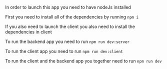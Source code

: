 In order to launch this app you need to have nodeJs installed

First you need to install all of the dependencies by running `npm i`

If you also need to launch the client you also need to install the dependencies in client 


To run the backend app you need to run `npm run dev:server`

To run the client app you need to run `npm run dev:client`

To run the client and the backend app you together need to run `npm run dev`

